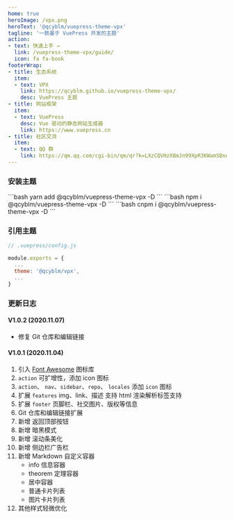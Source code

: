 ```yaml
---
home: true
heroImage: /vpx.png
heroText: '@qcyblm/vuepress-theme-vpx'
tagline: '一款基于 VuePress 开发的主题'
action:
- text: 快速上手 →
  link: /vuepress-theme-vpx/guide/
  icon: fa fa-book
footerWrap:
- title: 生态系统
  item:
  - text: VPX
    link: https://qcyblm.github.io/vuepress-theme-vpx/
    desc: VuePress 主题
- title: 网站框架
  item:
  - text: VuePress
    desc: Vue 驱动的静态网站生成器
    link: https://www.vuepress.cn
- title: 社区交流
  item:
  - text: QQ 群
    link: https://qm.qq.com/cgi-bin/qm/qr?k=LXzCQVHzXBmJn99XpR3KWamSBnACbAkt&jump_from=webapi
---
```

### 安装主题

<code-group>
<code-block title="yarn" active>
```bash
yarn add @qcyblm/vuepress-theme-vpx -D
```
</code-block>

<code-block title="npm">
```bash
npm i @qcyblm/vuepress-theme-vpx -D
```
</code-block>

<code-block title="cnpm">
```bash
cnpm i @qcyblm/vuepress-theme-vpx -D
```
</code-block>
</code-group>

### 引用主题
``` js
// .vuepress/config.js

module.exports = {
  ...
  theme: '@qcyblm/vpx',
  ...
}
```

### 更新日志

#### V1.0.2 (2020.11.07)
- 修复 Git 仓库和编辑链接
#### V1.0.1 (2020.11.04)
1. 引入 [Font Awesome](http://www.fontawesome.com.cn/faicons/) 图标库
2. `action` 可扩增性，添加 icon 图标
3. `action`、 `nav`、`sidebar`、`repo`、 `locales` 添加 `icon` 图标
4. 扩展 `features` img、link、描述 支持 html 渲染解析标签支持
5. 扩展 `footer` 页脚栏、社交图片、版权等信息
6. Git 仓库和编辑链接扩展
7. 新增 返回顶部按钮
8. 新增 暗黑模式
9. 新增 滚动条美化
10. 新增 侧边栏广告栏
11. 新增 Markdown 自定义容器
    - info 信息容器
    - theorem 定理容器
    - 居中容器
    - 普通卡片列表
    - 图片卡片列表
12. 其他样式轻微优化